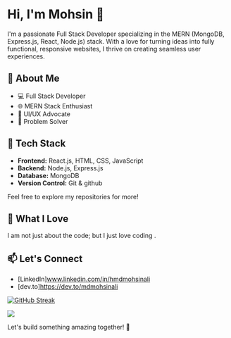 # Hi, I'm Mohsin 👋

I'm a passionate Full Stack Developer specializing in the MERN (MongoDB, Express.js, React, Node.js) stack.
With a love for turning ideas into fully functional, responsive websites,
I thrive on creating seamless user experiences.

## 🚀 About Me

- 💻 Full Stack Developer
- 🌐 MERN Stack Enthusiast
- 🎨 UI/UX Advocate
- 🌟 Problem Solver

## 🔧 Tech Stack

- **Frontend:** React.js, HTML, CSS, JavaScript
- **Backend:** Node.js, Express.js
- **Database:** MongoDB
- **Version Control:** Git & github

Feel free to explore my repositories for more!

## 🌈 What I Love

I am not just about the code; but I just love coding .

## 📫 Let's Connect

- [LinkedIn]www.linkedin.com/in/hmdmohsinali
- [dev.to]https://dev.to/mdmohsinali

<a href="https://git.io/streak-stats"><img src="https://streak-stats.demolab.com?user=hmdmohsinali" alt="GitHub Streak" /></a>

![](https://komarev.com/ghpvc/?username=hmdmohsinali)

Let's build something amazing together! 🚀

